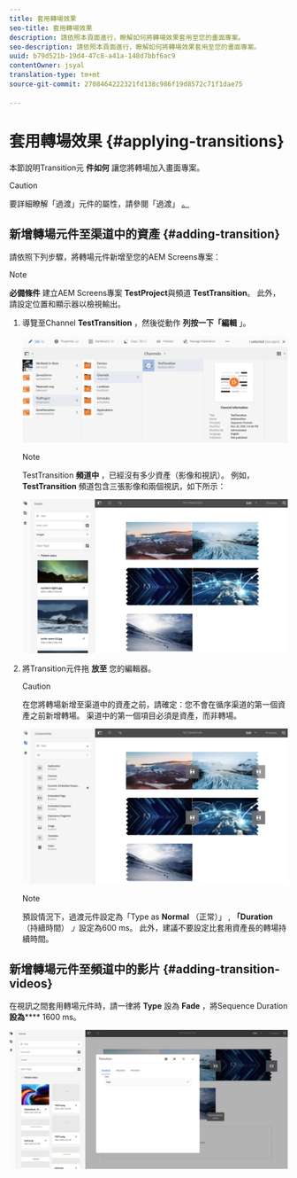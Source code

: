 ```yaml
---
title: 套用轉場效果
seo-title: 套用轉場效果
description: 請依照本頁面進行，瞭解如何將轉場效果套用至您的畫面專案。
seo-description: 請依照本頁面進行，瞭解如何將轉場效果套用至您的畫面專案。
uuid: b79d521b-19d4-47c8-a41a-148d7bbf6ac9
contentOwner: jsyal
translation-type: tm+mt
source-git-commit: 2708464222321fd138c986f19d8572c71f1dae75

---
```



# 套用轉場效果 {#applying-transitions}

本節說明Transition元 **件如何** 讓您將轉場加入畫面專案。


>[!CAUTION]
>
>要詳細瞭解「過渡」元件的屬性，請參閱「過渡」 [。](adding-components-to-a-channel.md#transition)

## 新增轉場元件至渠道中的資產 {#adding-transition}

請依照下列步驟，將轉場元件新增至您的AEM Screens專案：

>[!NOTE]
>
>**必備條件**
> 建立AEM Screens專案 **TestProject**&#x200B;與頻道 **TestTransition**。 此外，請設定位置和顯示器以檢視輸出。

1. 導覽至Channel **TestTransition** ，然後從動作 **列按一下「編輯** 」。

   ![image1](assets/transitions1.png)

   >[!NOTE]
   >
   >TestTransition **頻道中** ，已經沒有多少資產（影像和視訊）。 例如， **TestTransition** 頻道包含三張影像和兩個視訊，如下所示：

   ![image2](assets/transitions2.png)


1. 將Transition元件拖 **放至** 您的編輯器。
   >[!CAUTION]
   >
   >在您將轉場新增至渠道中的資產之前，請確定：您不會在循序渠道的第一個資產之前新增轉場。 渠道中的第一個項目必須是資產，而非轉場。

   ![image3](assets/transitions3.png)

   > [!NOTE]
   >
   >預設情況下，過渡元件設定為「Type as **Normal** （正常）」 , **「Duration** （持續時間） *」*&#x200B;設定為600 ms。  此外，建議不要設定比套用資產長的轉場持續時間。


## 新增轉場元件至頻道中的影片 {#adding-transition-videos}

在視訊之間套用轉場元件時，請一律將 **Type** 設為 **Fade** ，將Sequence Duration **設為****** 1600 ms。

![image3](assets/transitions4.png)